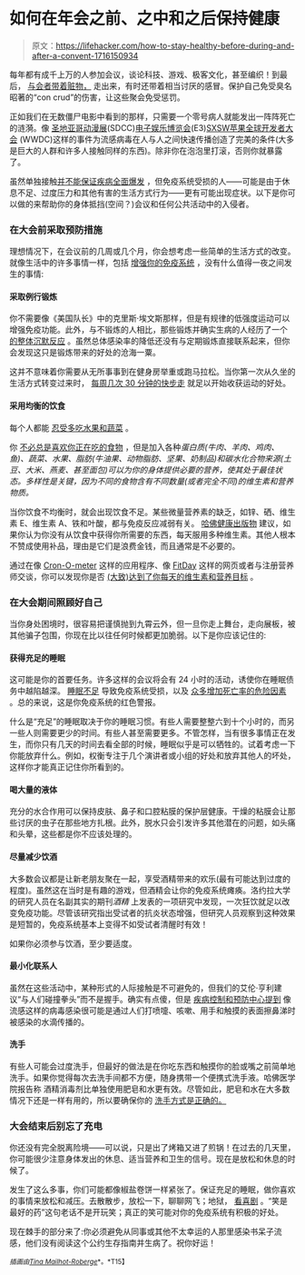 # 如何在年会之前、之中和之后保持健康

> 原文：<https://lifehacker.com/how-to-stay-healthy-before-during-and-after-a-convent-1716150934>

每年都有成千上万的人参加会议，谈论科技、游戏、极客文化，甚至编织！到最后， [与会者带着赃物，](https://lifehacker.com/everything-you-need-to-know-to-survive-a-convention-1578952029) 走出来，有时还带着相当讨厌的感冒。保护自己免受臭名昭著的“con crud”的伤害，让这些聚会免受惩罚。



正如我们在无数僵尸电影中看到的那样，只需要一个零号病人就能发出一阵阵死亡的涟漪。像 [圣地亚哥动漫展](https://en.wikipedia.org/wiki/San_Diego_Comic-Con_International)(SDCC)[电子娱乐博览会](https://en.wikipedia.org/wiki/Electronic_Entertainment_Expo)(E3)[SXSW](https://en.wikipedia.org/wiki/South_by_Southwest)[苹果全球开发者大会](https://en.wikipedia.org/wiki/Apple_Worldwide_Developers_Conference) (WWDC)这样的事件为流感病毒在人与人之间快速传播创造了完美的条件(大多是巨大的人群和许多人接触同样的东西)。除非你在泡泡里打滚，否则你就暴露了。

虽然单独接触[并不能保证疾病全面爆发](http://www.nbcnews.com/id/44275043/ns/health-cold_and_flu/#.VZbzZO1Viko) ，但免疫系统受损的人——可能是由于休息不足、过度压力和其他有害的生活方式行为——更有可能出现症状。以下是你可以做的来帮助你的身体抵挡(空间？)会议和任何公共活动中的入侵者。

### **在大会前采取预防措施**

理想情况下，在会议前的几周或几个月，你会想考虑一些简单的生活方式的改变。就像生活中的许多事情一样，包括 [增强你的免疫系统](https://lifehacker.com/the-no-bs-guide-to-boosting-your-immunity-and-avoiding-5858209) ，没有什么值得一夜之间发生的事情:

#### 采取例行锻炼

你不需要像《美国队长》中的克里斯·埃文斯那样，但是有规律的低强度运动可以增强免疫功能。此外，与不锻炼的人相比，那些锻炼并确实生病的人经历了一个 [的整体沉默反应](http://www.bbc.com/news/health-11664660) 。虽然总体感染率的降低还没有与定期锻炼直接联系起来，但你会发现这只是锻炼带来的好处的沧海一粟。

这并不意味着你需要从无所事事到在健身房举重或跑马拉松。当你第一次从久坐的生活方式转变过来时， [每周几次 30 分钟的快步走](https://lifehacker.com/a-half-hour-walk-can-make-a-big-difference-even-if-it-5872377) 就足以开始收获运动的好处。

#### 采用均衡的饮食

每个人都能 [忍受多吃水果和蔬菜](http://lifehacker.com/most-diets-can-be-boiled-down-to-three-words-eat-more-1633554716) 。

你 [不必总是喜欢你正在吃的食物](https://lifehacker.com/how-to-learn-to-love-healthy-food-even-if-youre-a-pick-5972108) ，但是加入各种*蛋白质(牛肉、羊肉、鸡肉、鱼)、蔬菜、水果、脂肪(牛油果、动物脂肪、坚果、奶制品)和碳水化合物来源(土豆、大米、燕麦、甚至面包)可以为你的身体提供必要的营养，使其处于最佳状态。多样性是关键，因为不同的食物含有不同数量(或者完全不同)的维生素和营养物质。*

当你饮食不均衡时，就会出现饮食不足。某些微量营养素的缺乏，如锌、硒、维生素 E、维生素 A、铁和叶酸，都与免疫反应减弱有关。 [哈佛健康出版物](http://www.health.harvard.edu/staying-healthy/how-to-boost-your-immune-system) 建议，如果你认为你没有从饮食中获得你所需要的东西，每天服用多种维生素。其他人根本不赞成使用补品，理由是它们是浪费金钱，而且通常是不必要的。

通过在像 [Cron-O-meter](https://cronometer.com/#) 这样的应用程序、像 [FitDay](http://www.fitday.com/) 这样的网页或者与注册营养师交谈，你可以发现你是否 [(大致)达到了你每天的维生素和营养目标](http://vitals.lifehacker.com/why-your-fitness-app-can-t-tell-if-you-have-a-vitamin-d-1702321782) 。

### **在大会期间照顾好自己**

当你身处困境时，很容易把谨慎抛到九霄云外，但一旦你走上舞台，走向展板，被其他骗子包围，你现在比以往任何时候都更加脆弱。以下是你应该记住的:

#### 获得充足的睡眠

这可能是你的首要任务。许多这样的会议将会有 24 小时的活动，诱使你在睡眠债务中越陷越深。 [睡眠不足](https://lifehacker.com/how-to-reboot-your-sleep-cycle-5548150) 导致免疫系统受损，以及 [众多增加死亡率的危险因素](http://www.huffingtonpost.com/2014/01/08/sleep-deprivation_n_4557142.html) 。总的来说，这是你免疫系统的红色警报。

什么是“充足”的睡眠取决于你的睡眠习惯。有些人需要整整六到十个小时的，而另一些人则需要更少的时间。有些人甚至需要更多。不管怎样，当有很多事情正在发生，而你只有几天的时间去看全部的时候，睡眠似乎是可以牺牲的。试着考虑一下你能放弃什么。例如，权衡专注于几个演讲者或小组的好处和放弃其他人的坏处，这样你才能真正记住你所看到的。

#### 喝大量的液体

充分的水合作用可以保持皮肤、鼻子和口腔粘膜的保护层健康。干燥的粘膜会让那些讨厌的虫子在那些地方扎根。此外，脱水只会引发许多其他潜在的问题，如头痛和头晕，这些都是你不应该处理的。

#### 尽量减少饮酒

大多数会议都是让新老朋友聚在一起，享受酒精带来的欢乐(最有可能达到过度的程度)。虽然这在当时是有趣的游戏，但酒精会让你的免疫系统瘫痪。洛约拉大学的研究人员在名副其实的期刊*酒精* 上发表的一项研究中发现，一次狂饮就足以改变免疫功能。尽管该研究指出受试者的抗炎状态增强，但研究人员观察到这种效果是短暂的，免疫系统基本上变得不如受试者清醒时有效！

如果你必须参与饮酒，至少要适度。

#### 最小化联系人

虽然在这些活动中，某种形式的人际接触是不可避免的，但我们的艾伦·亨利建议“与人们碰撞拳头”而不是握手。确实有点傻，但是 [疾病控制和预防中心提到](http://www.cdc.gov/flu/about/disease/spread.htm) 像流感这样的病毒感染很可能是通过人们打喷嚏、咳嗽、用手和触摸的表面擦鼻涕时被感染的水滴传播的。

#### 洗手

有些人可能会过度洗手，但最好的做法是在你吃东西和触摸你的脸或嘴之前简单地洗手。如果你觉得每次去洗手间都不方便，随身携带一个便携式洗手液。哈佛医学院报告称 酒精消毒剂比单独使用肥皂和水更有效。尽管如此，肥皂和水在大多数情况下还是一样有用的，所以要确保你的 [洗手方式是正确的。](https://lifehacker.com/am-i-washing-my-hands-correctly-5810761)

### **大会结束后别忘了充电**

你还没有完全脱离险境——可以说，只是出了烤箱又进了煎锅！在过去的几天里，你可能很少注意身体发出的休息、适当营养和卫生的信号。现在是放松和休息的时候了。

发生了这么多事，你们可能都像椒盐卷饼一样紧张了。保证充足的睡眠，做你喜欢的事情来放松和减压。去散散步，放松一下，聊聊网飞；地狱， [看喜剧](http://www.mayoclinic.org/healthy-lifestyle/stress-management/in-depth/stress-relief/art-20044456) 。“笑是最好的药”这句老话不是开玩笑；真正的笑可能对你的免疫系统有积极的好处。

现在棘手的部分来了:你必须避免从同事或其他不太幸运的人那里感染书呆子流感，他们没有阅读这个公约生存指南并生病了。祝你好运！

<small>*插画由*</small>[<small>*Tina Mailhot-Roberge*</small>](http://vervex.ca)<small>*。*T15】</small>